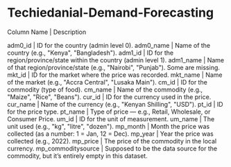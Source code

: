 # Techiedanial-Demand-Forecasting


Column Name | Description

 adm0_id | ID for the country (admin level 0).
adm0_name | Name of the country (e.g., "Kenya", "Bangladesh").
adm1_id | ID for the region/province/state within the country (admin level 1).
adm1_name | Name of that region/province/state (e.g., "Nairobi", "Punjab"). Some are missing.
mkt_id | ID for the market where the price was recorded.
mkt_name | Name of the market (e.g., "Accra Central", "Lusaka Main").
cm_id | ID for the commodity (type of food).
cm_name | Name of the commodity (e.g., "Maize", "Rice", "Beans").
cur_id | ID for the currency used in the price.
cur_name | Name of the currency (e.g., "Kenyan Shilling", "USD").
pt_id | ID for the price type.
pt_name | Type of price — e.g., Retail, Wholesale, or Consumer Price.
um_id | ID for the unit of measurement.
um_name | The unit used (e.g., "kg", "litre", "dozen").
mp_month | Month the price was collected (as a number: 1 = Jan, 12 = Dec).
mp_year | Year the price was collected (e.g., 2022).
mp_price | The price of the commodity in the local currency.
mp_commoditysource | Supposed to be the data source for the commodity, but it’s entirely empty in this dataset.
